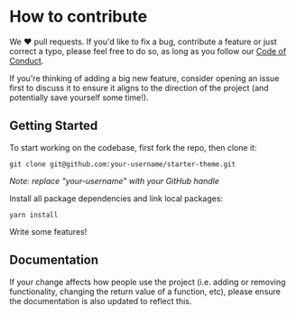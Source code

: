 # How to contribute

We ❤️ pull requests. If you'd like to fix a bug, contribute a feature or just correct a typo, please feel free to do so, as long as you follow our [Code of Conduct](https://github.com/Elkfox/Concrete/blob/master/CODE_OF_CONDUCT.md).

If you're thinking of adding a big new feature, consider opening an issue first to discuss it to ensure it aligns to the direction of the project (and potentially save yourself some time!).

## Getting Started

To start working on the codebase, first fork the repo, then clone it:

```
git clone git@github.com:your-username/starter-theme.git
```

_Note: replace "your-username" with your GitHub handle_

Install all package dependencies and link local packages:

```
yarn install
```

Write some features!

## Documentation

If your change affects how people use the project (i.e. adding or removing
functionality, changing the return value of a function, etc),
please ensure the documentation is also updated to
reflect this.
